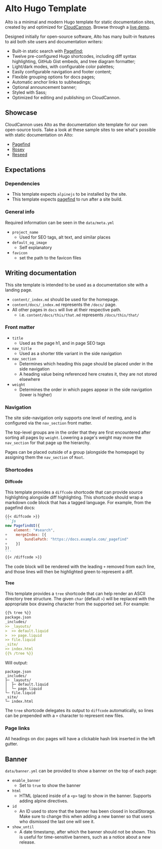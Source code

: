 # Alto Hugo Template

Alto is a minimal and modern Hugo template for static documentation sites, created by and optimized for [CloudCannon](https://cloudcannon.com). Browse through a [live demo](https://holy-ball.cloudvent.net/).
 

Designed initially for open-source software, Alto has many built-in features to aid both site users and documentation writers:

- Built-in static search with [Pagefind](https://pagefind.app);
- Twelve pre-configured Hugo shortcodes, including diff syntax highlighting, GitHub Gist embeds, and tree diagram formatter;
- Light/dark modes, with configurable color palettes;
- Easily configurable navigation and footer content;
- Flexible grouping options for docs pages;
- Automatic anchor links to subheadings;
- Optional announcement banner;
- Styled with Sass;
- Optimized for editing and publishing on CloudCannon.



## Showcase

CloudCannon uses Alto as the documentation site template for our own open-source tools. Take a look at these sample sites to see what's possible with static documentation on Alto:

- [Pagefind](https://pagefind.app/)
- [Rosey](https://rosey.app/)
- [Reseed](https://reseed.app/)


## Expectations

### Dependencies

- This template expects `alpinejs` to be installed by the site.
- This template expects [pagefind](https://pagefind.app) to run after a site build.

### General info

Required information can be seen in the `data/meta.yml` 

- `project_name`
  - Used for SEO tags, alt text, and similar places
- `default_og_image`
  - Self explanatory
- `favicon`
  - set the path to the favicon files



## Writing documentation

This site template is intended to be used as a documentation site with a landing page.

- `content/_index.md` should be used for the homepage.
- `content/docs/_index.md` represents the `/docs/` page.
- All other pages in `docs` will live at their respective path.
  - i.e. `content/docs/this/that.md` represents `/docs/this/that/`

### Front matter

- `title`
  - Used as the page h1, and in page SEO tags
- `nav_title`
  - Used as a shorter title variant in the side navigation
- `nav_section`
  - Determines which heading this page should be placed under in the side navigation
  - A heading value being referenced here creates it, they are not stored elsewhere
- `weight`
  - Determines the order in which pages appear in the side navigation (lower is higher)

### Navigation

The site side-navigation only supports one level of nesting, and is configured via the `nav_section` front matter.

The top-level groups are in the order that they are first encountered after sorting all pages by `weight`. Lowering a page's weight may move the `nav_section` for that page up the hierarchy.

Pages can be placed outside of a group (alongside the homepage) by assigning them the `nav_section` of `Root`.

### Shortcodes

#### Diffcode

This template provides a `diffcode` shortcode that can provide source highlighting alongside diff highlighting. This shortcode should wrap a markdown code block that has a tagged language. For example, from the pagefind docs:

````markdown
{{< diffcode >}}
```js
new PagefindUI({
    element: "#search",
+    mergeIndex: [{
+        bundlePath: "https://docs.example.com/_pagefind"
+    }]
})
```
{{< /diffcode >}}
````

The code block will be rendered with the leading `+` removed from each line, and those lines will then be highlighted green to represent a diff.

#### Tree

This template provides a `tree` shortcode that can help render an ASCII directory tree structure. The given `char` (default `>`) will be replaced with the appropriate box drawing character from the supported set. For example:

```markdown
{{% tree %}}
package.json
_includes/
>> _layouts/
>  >> default.liquid
>  >> page.liquid
>> file.liquid
_site/
>> index.html
{{% /tree %}}
```

Will output:

```text
package.json
_includes/
├─ _layouts/
│  ├─ default.liquid
│  └─ page.liquid
└─ file.liquid
_site/
└─ index.html
```

The `tree` shortcode delegates its output to `diffcode` automatically, so lines can be prepended with a `+` character to represent new files.


### Page links

All headings on doc pages will have a clickable hash link inserted in the left gutter.

## Banner

`data/banner.yml` can be provided to show a banner on the top of each page:


- `enable_banner`
  - Set to `true` to show the banner
- `html`
  - HTML (placed inside of a `<p>` tag) to show in the banner. Supports adding alpine directives.
- `id`
  - An ID used to store that the banner has been closed in localStorage. Make sure to change this when adding a new banner so that users who dismissed the last one will see it.
- `show_until`
  - A date timestamp, after which the banner should not be shown. This is useful for time-sensitive banners, such as a notice about a new release.
